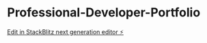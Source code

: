# Professional-Developer-Portfolio

[Edit in StackBlitz next generation editor ⚡️](https://stackblitz.com/~/github.com/irishikeshroy/Professional-Developer-Portfolio)